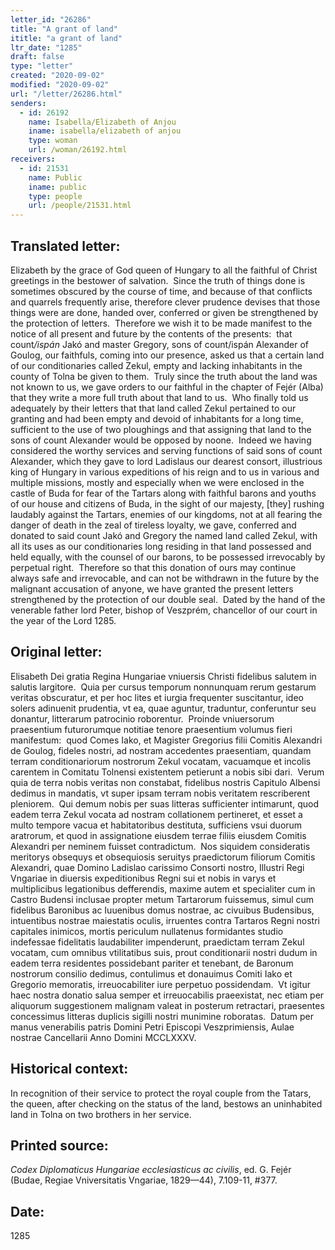 ```yaml
---
letter_id: "26286"
title: "A grant of land"
ititle: "a grant of land"
ltr_date: "1285"
draft: false
type: "letter"
created: "2020-09-02"
modified: "2020-09-02"
url: "/letter/26286.html"
senders:
  - id: 26192
    name: Isabella/Elizabeth of Anjou
    iname: isabella/elizabeth of anjou
    type: woman
    url: /woman/26192.html
receivers:
  - id: 21531
    name: Public
    iname: public
    type: people
    url: /people/21531.html
---
```

<h2> Translated letter:</h2><p>Elizabeth by the grace of God queen of Hungary to all the faithful of Christ greetings in the bestower of salvation.&nbsp; Since the truth of things done is sometimes obscured by the course of time, and because of that conflicts and quarrels frequently arise, therefore clever prudence devises that those things were are done, handed over, conferred or given be strengthened by the protection of letters.&nbsp; Therefore we wish it to be made manifest to the notice of all present and future by the contents of the presents:&nbsp; that count<i>/ispán</i> Jakó and master Gregory, sons of count/ispán Alexander of Goulog, our faithfuls, coming into our presence, asked us that a certain land of our conditionaries called Zekul, empty and lacking inhabitants in the county of Tolna be given to them.&nbsp; Truly since the truth about the land was not known to us, we gave orders to our faithful in the chapter of Fejér (Alba) that they write a more full truth about that land to us.&nbsp; Who finally told us adequately by their letters that that land called Zekul pertained to our granting and had been empty and devoid of inhabitants for a long time, sufficient to the use of two ploughings and that assigning that land to the sons of count Alexander would be opposed by noone.&nbsp; Indeed we having considered the worthy services and serving functions of said sons of count Alexander, which they gave to lord Ladislaus our dearest consort, illustrious king of Hungary in various expeditions of his reign and to us in various and multiple missions, mostly and especially when we were enclosed in the castle of Buda for fear of the Tartars along with faithful barons and youths of our house and citizens of Buda, in the sight of our majesty, [they] rushing laudably against the Tartars, enemies of our kingdoms, not at all fearing the danger of death in the zeal of tireless loyalty, we gave, conferred and donated to said count Jakó and Gregory the named land called Zekul, with all its uses as our conditionaries long residing in that land possessed and held equally, with the counsel of our barons, to be possessed irrevocably by perpetual right.&nbsp; Therefore so that this donation of ours may continue always safe and irrevocable, and can not be withdrawn in the future by the malignant accusation of anyone, we have granted the present letters strengthened by the protection of our double seal.&nbsp; Dated by the hand of the venerable father lord Peter, bishop of Veszprém, chancellor of our court in the year of the Lord 1285.</p><h2 class="mt-4"> Original letter:</h2><p>Elisabeth Dei gratia Regina Hungariae vniuersis Christi fidelibus salutem in salutis largitore.&nbsp; Quia per cursus temporum nonnunquam rerum gestarum veritas obscuratur, et per hoc lites et iurgia frequenter suscitantur, ideo solers adinuenit prudentia, vt ea, quae aguntur, traduntur, conferuntur seu donantur, litterarum patrocinio roborentur.&nbsp; Proinde vniuersorum praesentium futurorumque notitiae tenore praesentium volumus fieri manifestum: &nbsp;quod Comes Iako, et Magister Gregorius filii Comitis Alexandri de Goulog, fideles nostri, ad nostram accedentes praesentiam, quandam terram conditionariorum nostrorum Zekul vocatam, vacuamque et incolis carentem in Comitatu Tolnensi existentem petierunt a nobis sibi dari.&nbsp; Verum quia de terra nobis veritas non constabat, fidelibus nostris Capitulo Albensi dedimus in mandatis, vt super ipsam terram nobis veritatem rescriberent pleniorem.&nbsp; Qui demum nobis per suas litteras sufficienter intimarunt, quod eadem terra Zekul vocata ad nostram collationem pertineret, et esset a multo tempore vacua et habitatoribus destituta, sufficiens vsui duorum aratrorum, et quod in assignatione eiusdem terrae filiis eiusdem Comitis Alexandri per neminem fuisset contradictum.&nbsp; Nos siquidem consideratis meritorys obsequys et obsequiosis seruitys praedictorum filiorum Comitis Alexandri, quae Domino Ladislao carissimo Consorti nostro, Illustri Regi Vngariae in diuersis expeditionibus Regni sui et nobis in varys et multiplicibus legationibus defferendis, maxime autem et specialiter cum in Castro Budensi inclusae propter metum Tartarorum fuissemus, simul cum fidelibus Baronibus ac Iuuenibus domus nostrae, ac civuibus Budensibus, intuentibus nostrae maiestatis oculis, irruentes contra Tartaros Regni nostri capitales inimicos, mortis periculum nullatenus formidantes studio indefessae fidelitatis laudabiliter impenderunt, praedictam terram Zekul vocatam, cum omnibus vtilitatibus suis, prout conditionarii nostri dudum in eadem terra residentes possidebant pariter et tenebant, de Baronum nostrorum consilio dedimus, contulimus et donauimus Comiti Iako et Gregorio memoratis, irreuocabiliter iure perpetuo possidendam.&nbsp; Vt igitur haec nostra donatio salua semper et irreuocabilis praeexistat, nec etiam per aliquorum suggestionem malignam valeat in posterum retractari, praesentes concessimus litteras duplicis sigilli nostri munimine roboratas.&nbsp; Datum per manus venerabilis patris Domini Petri Episcopi Veszprimiensis, Aulae nostrae Cancellarii Anno Domini MCCLXXXV.</p><h2 class="mt-4"> Historical context:</h2><p>In recognition of their service to protect the royal couple from the Tatars, the queen, after checking on the status of the land, bestows an uninhabited land in Tolna on two brothers in her service.</p><h2 class="mt-4"> Printed source:</h2><p><i>Codex Diplomaticus Hungariae ecclesiasticus ac civilis</i>, ed. G. Fejér (Budae, Regiae Vniversitatis Vngariae, 1829—44), 7.109-11, #377.</p><h2 class="mt-4"> Date:</h2>1285